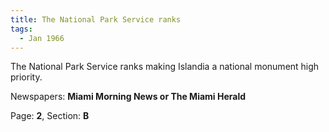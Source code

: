```yaml
---  
title: The National Park Service ranks  
tags:  
  - Jan 1966  
---  
```

  
The National Park Service ranks making Islandia a national monument high priority.  
  
Newspapers: **Miami Morning News or The Miami Herald**  
  
Page: **2**, Section: **B** 
